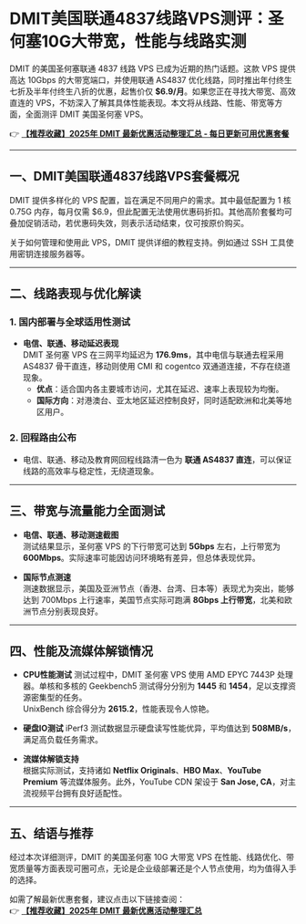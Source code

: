 # DMIT美国联通4837线路VPS测评：圣何塞10G大带宽，性能与线路实测

DMIT 的美国圣何塞联通 4837 线路 VPS 已成为近期的热门话题。这款 VPS 提供高达 10Gbps 的大带宽端口，并使用联通 AS4837 优化线路，同时推出年付终生七折及半年付终生八折的优惠，起售价仅 **$6.9/月**。如果您正在寻找大带宽、高效直连的 VPS，不妨深入了解其具体性能表现。本文将从线路、性能、带宽等方面，全面测评 DMIT 美国圣何塞 VPS。

👉 [**【推荐收藏】2025年 DMIT 最新优惠活动整理汇总 - 每日更新可用优惠套餐**](https://bit.ly/dmit_coupon)

---

## 一、DMIT美国联通4837线路VPS套餐概况

DMIT 提供多样化的 VPS 配置，旨在满足不同用户的需求。其中最低配置为 1 核 0.75G 内存，每月仅需 $6.9，但此配置无法使用优惠码折扣。其他高阶套餐均可叠加促销活动，若优惠码失效，则表示活动结束，仅可按原价购买。

关于如何管理和使用此 VPS，DMIT 提供详细的教程支持。例如通过 SSH 工具使用密钥连接服务器等。

---

## 二、线路表现与优化解读

### 1. 国内部署与全球适用性测试

- **电信、联通、移动延迟表现**  
  DMIT 圣何塞 VPS 在三网平均延迟为 **176.9ms**，其中电信与联通去程采用 AS4837 骨干直连，移动则使用 CMI 和 cogentco 双通道连接，不存在绕道现象。  
  - **优点**：适合国内各主要城市访问，尤其在延迟、速率上表现较为均衡。
  - **国际方向**：对港澳台、亚太地区延迟控制良好，同时适配欧洲和北美等地区用户。

### 2. 回程路由公布

- 电信、联通、移动及教育网回程线路清一色为 **联通 AS4837 直连**，可以保证线路的高效率与稳定性，无绕道现象。

---

## 三、带宽与流量能力全面测试

- **电信、联通、移动测速截图**  
   测试结果显示，圣何塞 VPS 的下行带宽可达到 **5Gbps** 左右，上行带宽为 **600Mbps**。实际速率可能因访问环境略有差异，但总体表现优异。

- **国际节点测速**  
   测速数据显示，美国及亚洲节点（香港、台湾、日本等）表现尤为突出，能够达到 700Mbps 上行速率，美国节点实际可跑满 **8Gbps 上行带宽**，北美和欧洲节点分别表现良好。

---

## 四、性能及流媒体解锁情况

- **CPU性能测试**
  测试过程中，DMIT 圣何塞 VPS 使用 AMD EPYC 7443P 处理器。单核和多核的 Geekbench5 测试得分分别为 **1445** 和 **1454**，足以支撑资源密集型的任务。  
  UnixBench 综合得分为 **2615.2**，性能表现令人惊艳。

- **硬盘IO测试**
  iPerf3 测试数据显示硬盘读写性能优异，平均值达到 **508MB/s**，满足高负载任务需求。

- **流媒体解锁支持**  
   根据实际测试，支持诸如 **Netflix Originals**、**HBO Max**、**YouTube Premium** 等流媒体服务。此外，YouTube CDN 架设于 **San Jose, CA**，对主流视频平台拥有良好适配性。

---

## 五、结语与推荐

经过本次详细测评，DMIT 的美国圣何塞 10G 大带宽 VPS 在性能、线路优化、带宽质量等方面表现可圈可点，无论是企业级部署还是个人节点使用，均为值得入手的选择。

如需了解最新优惠套餐，建议点击以下链接查阅：  
👉 [**【推荐收藏】2025年 DMIT 最新优惠活动整理汇总**](https://bit.ly/dmit_coupon)